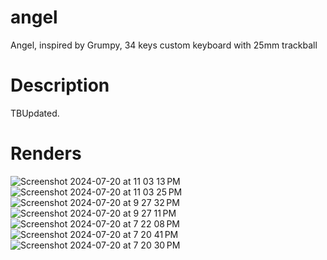 # angel
Angel, inspired by Grumpy, 34 keys custom keyboard with 25mm trackball

# Description
TBUpdated.

# Renders

![Screenshot 2024-07-20 at 11 03 13 PM](https://github.com/user-attachments/assets/634b189f-108c-491e-8829-65602cd2ca75)
![Screenshot 2024-07-20 at 11 03 25 PM](https://github.com/user-attachments/assets/b05db8b7-a0e7-486b-960e-aa2861589a36)
![Screenshot 2024-07-20 at 9 27 32 PM](https://github.com/user-attachments/assets/e133a029-b197-46fb-83fd-816b0a2ba65a)
![Screenshot 2024-07-20 at 9 27 11 PM](https://github.com/user-attachments/assets/23903ed7-7c62-4346-adc3-6fe40e0a91bd)
![Screenshot 2024-07-20 at 7 22 08 PM](https://github.com/user-attachments/assets/49e0ded1-355d-403b-abcc-b6c670011719)
![Screenshot 2024-07-20 at 7 20 41 PM](https://github.com/user-attachments/assets/0b909741-2063-4ba1-8130-84e16060b183)
![Screenshot 2024-07-20 at 7 20 30 PM](https://github.com/user-attachments/assets/e87c3f66-4f05-407d-88fd-e3ecf8c579df)
